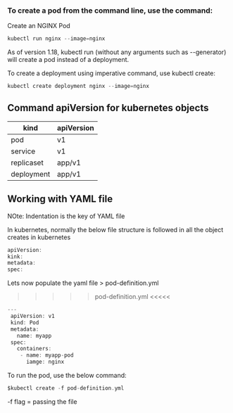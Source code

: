 ### To create a pod from the command line, use the command:

Create an NGINX Pod
```c
kubectl run nginx --image=nginx
```


As of version 1.18, kubectl run (without any arguments such as --generator) will create a pod instead of a deployment.



To create a deployment using imperative command, use kubectl create:
```c
kubectl create deployment nginx --image=nginx
```


## Command apiVersion for kubernetes objects

| kind  |   apiVersion |
|-----  |--------------|
|pod    |  v1          |
|service| v1           |
|replicaset| app/v1    |
|deployment|  app/v1  |


## Working with YAML file

NOte: Indentation is the key of YAML file

In kubernetes, normally the below file structure is followed in all the object creates in kubernetes

```c
apiVersion:
kink:
metadata:
spec:

```


Lets now populate the yaml file > pod-definition.yml

>>>>> pod-definition.yml <<<<<

```c
---
 apiVersion: v1
 kind: Pod
 metadata:
   name: myapp
 spec:
   containers:
    - name: myapp-pod
      iamge: nginx
  ```
  
  To run the pod, use the below command:
 ```c
 $kubectl create -f pod-definition.yml 
 ```
 -f flag = passing the file
